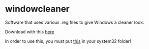 # windowcleaner

Software that uses various .reg files to give Windows a cleaner look.

Download with this [here](https://github.com/EvantheGrump/windowsclean/releases/latest/download/windowcleaner.exe)

In order to use this, you must put [this](https://github.com/EvantheGrump/windowsclean/releases/latest/download/blank.ico) in your system32 folder!


